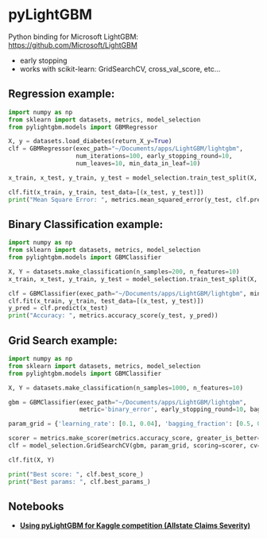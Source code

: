 # pyLightGBM
Python binding for Microsoft LightGBM: https://github.com/Microsoft/LightGBM
    
 - early stopping
 - works with scikit-learn: GridSearchCV, cross_val_score, etc...

## Regression example:
```python
import numpy as np
from sklearn import datasets, metrics, model_selection
from pylightgbm.models import GBMRegressor

X, y = datasets.load_diabetes(return_X_y=True)
clf = GBMRegressor(exec_path="~/Documents/apps/LightGBM/lightgbm",
                   num_iterations=100, early_stopping_round=10,
                   num_leaves=10, min_data_in_leaf=10)

x_train, x_test, y_train, y_test = model_selection.train_test_split(X, y, test_size=0.2, random_state=42)

clf.fit(x_train, y_train, test_data=[(x_test, y_test)])
print("Mean Square Error: ", metrics.mean_squared_error(y_test, clf.predict(x_test)))
```

## Binary Classification example:
```python
import numpy as np
from sklearn import datasets, metrics, model_selection
from pylightgbm.models import GBMClassifier

X, Y = datasets.make_classification(n_samples=200, n_features=10)
x_train, x_test, y_train, y_test = model_selection.train_test_split(X, Y, test_size=0.2)

clf = GBMClassifier(exec_path="~/Documents/apps/LightGBM/lightgbm", min_data_in_leaf=1)
clf.fit(x_train, y_train, test_data=[(x_test, y_test)])
y_pred = clf.predict(x_test)
print("Accuracy: ", metrics.accuracy_score(y_test, y_pred))
```

## Grid Search example:
```python
import numpy as np
from sklearn import datasets, metrics, model_selection
from pylightgbm.models import GBMClassifier

X, Y = datasets.make_classification(n_samples=1000, n_features=10)

gbm = GBMClassifier(exec_path="~/Documents/apps/LightGBM/lightgbm",
                    metric='binary_error', early_stopping_round=10, bagging_freq=10)

param_grid = {'learning_rate': [0.1, 0.04], 'bagging_fraction': [0.5, 0.9]}

scorer = metrics.make_scorer(metrics.accuracy_score, greater_is_better=True)
clf = model_selection.GridSearchCV(gbm, param_grid, scoring=scorer, cv=2)

clf.fit(X, Y)

print("Best score: ", clf.best_score_)
print("Best params: ", clf.best_params_)
```

## Notebooks
* [**Using pyLightGBM for Kaggle competition (Allstate Claims Severity)**](https://github.com/ArdalanM/pyLightGBM/blob/master/notebooks/regression_example_kaggle_allstate.ipynb)